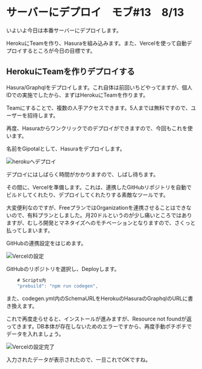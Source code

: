 # サーバーにデプロイ　モブ#13　8/13
いよいよ今日は本番サーバーにデプロイします。

HerokuにTeamを作り、Hasuraを組み込みます。また、Vercelを使って自動デプロイするところが今日の目標です。

## HerokuにTeamを作りデプロイする
Hasura/Graphqlをデプロイします。これ自体は前回いちどやってますが、個人IDでの実施でしたから、まずはHerokuにTeamを作ります。

Teamにすることで、複数の人手アクセスできます。5人までは無料ですので、ユーザーを招待します。

再度、Hasuraからワンクリックでのデプロイができますので、今回もこれを使います。

名前をGipotalとして、Hasuraをデプロイします。

![herokuへデプロイ](chap-mob-0813/heroku1.png?scale=0.8)

デプロイにはしばらく時間がかかりますので、しばし待ちます。

その間に、Vercelを準備します。これは、連携したGitHubリポジトリを自動でビルドしてくれたり、デプロイしてくれたりする素敵なツールです。

大変便利なのですが、FreeプランではOrganizationを連携させることはできないので、有料プランとしました。月20ドルというのが少し痛いところではありますが、むしろ開発とマネタイズへのモチベーションとなりますので、さくっと払ってしまいます。

GitHubの連携設定をはじめます。


![Vercelの設定](chap-mob-0813/vercelSetting1.png?scale=0.8)

GitHubのリポジトリを選択し、Deployします。

```js package.json 
    # Scripts内
    "prebuild": "npm run codegen",
```

また、codegen.yml内のSchemaURLをHerokuのHasuraのGraphqlのURLに書き換えます。

これで再度走らせると、インストールが進みますが、Resource not foundが返ってきます。DB本体が存在しないためのエラーですから、再度手動ポチポチでデータを入れましょう。

![Vercelの設定完了](chap-mob-0813/verceldone.png?scale=0.8)

入力されたデータが表示されたので、一旦これでOKですね。

